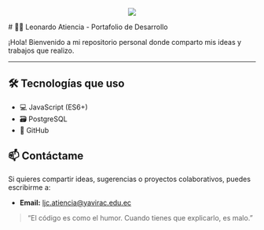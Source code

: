 <p align="center">
  <a href="https://github.com/DenverCoder1/readme-typing-svg"><img src="https://readme-typing-svg.herokuapp.com?lines=Me+Llamo+Leonardo+y+Me+Gusta+la+programación&center=true&width=500&height=60"></a>
</p>
# 👨‍💻 Leonardo Atiencia - Portafolio de Desarrollo

¡Hola! Bienvenido a mi repositorio personal donde comparto mis ideas y trabajos que realizo. 

---

## 🛠 Tecnologías que uso
- 💻 JavaScript (ES6+)
- 🗃️ PostgreSQL
- 🧠 GitHub

## 📫 Contáctame
Si quieres compartir ideas, sugerencias o proyectos colaborativos, puedes escribirme a:

- **Email:** ljc.atiencia@yavirac.edu.ec
  

> “El código es como el humor. Cuando tienes que explicarlo, es malo.” 
